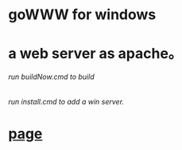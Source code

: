 # goWWW for windows 
# a web server as apache。
###### run buildNow.cmd to build
###### run install.cmd to add a win server.
# [page](http://linjielinlin.github.io/goWWW)
